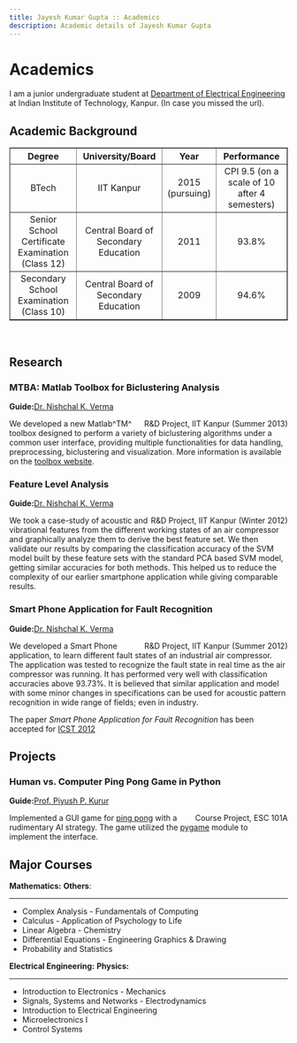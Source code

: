 ```yaml
---
title: Jayesh Kumar Gupta :: Academics
description: Academic details of Jayesh Kumar Gupta
---
```


Academics
=========

I am a junior undergraduate student at [Department of Electrical
Engineering](http://www.iitk.ac.in/ee/) at Indian Institute of Technology, Kanpur. (In case you missed the url).




Academic Background
-------------------

<table border="1" class="gray" style="text-align:center">
<tr>
<th>Degree</th>
<th>University/Board</th>
<th>Year</th>
<th>Performance</th>
</tr>
<tr>
<td>BTech</td>
<td>IIT Kanpur</td>
<td>2015 (pursuing)</td>
<td>CPI 9.5 (on a scale of 10 after 4 semesters)</td>
</tr>
<tr>
<td>Senior School Certificate Examination (Class 12) </td>

<td>Central Board of Secondary Education</td>
<td>2011</td>
<td>93.8%</td>
</tr>
<tr>
<td>Secondary School Examination <br/> (Class 10)</td>
<td>Central Board of Secondary Education</td>

<td>2009</td>
<td>94.6%</td>
</tr>
</table>

</br>



Research
--------

### MTBA: Matlab Toolbox for Biclustering Analysis
**Guide:**[Dr. Nishchal K. Verma](http://home.iitk.ac.in/~nishchal/)
<div style="float:right">R&D Project, IIT Kanpur (Summer 2013)</div>

We developed a new Matlab^TM^ toolbox designed to perform a variety of biclustering algorithms under a common user interface, providing multiple functionalities for data handling, preprocessing, biclustering and visualization. More information is available on the [toolbox website](http://home.iitk.ac.in/~jayeshkg/mtba/). 

### Feature Level Analysis
**Guide:**[Dr. Nishchal K. Verma](http://home.iitk.ac.in/~nishchal/)
<div style="float:right">R&D Project, IIT Kanpur (Winter 2012)</div>

We took a case-study of acoustic and vibrational features from the different working states of an air compressor and graphically analyze them to derive the best feature set. We then validate our results by comparing the classification accuracy of the SVM model built by these feature sets with the standard PCA based SVM model, getting similar accuracies for both methods. This helped us to reduce the complexity of our earlier smartphone application while giving comparable results.



### Smart Phone Application for Fault Recognition

**Guide:**[Dr. Nishchal K. Verma](http://home.iitk.ac.in/~nishchal/)
<div style="float:right">R&D Project, IIT Kanpur (Summer 2012)</div>


We developed a Smart Phone application, to learn different fault states
of an industrial air compressor. The application was tested to recognize
the fault state in real time as the air compressor was running. It has
performed very well with classification accuracies above 93.73%. It is
believed that similar application and model with some minor changes in
specifications can be used for acoustic pattern recognition in wide
range of fields; even in industry.

The paper *Smart Phone Application for Fault Recognition* has been
accepted for [ICST 2012](http://seat.massey.ac.nz/conferences/icst2012/)


Projects
--------

### Human vs. Computer Ping Pong Game in Python

**Guide:**[Prof. Piyush P. Kurur](http://www.cse.iitk.ac.in/users/ppk/)
<div style="float:right">Course Project, ESC 101A</div>


Implemented a GUI game for [ping pong](http://en.wikipedia.org/wiki/Table_tennis) with a rudimentary AI
strategy. The game utilized the
[pygame](http://en.wikipedia.org/wiki/Pygame) module to implement the
interface.



Major Courses
-------------

**Mathematics:**                         **Others**:
-------------                            ------------
-   Complex Analysis                      -  Fundamentals of Computing
-   Calculus                              -  Application of Psychology to Life
-   Linear Algebra                        -  Chemistry
-   Differential Equations                -  Engineering Graphics & Drawing
-   Probability and Statistics 

<p></p>

**Electrical Engineering:**                          **Physics:**
--------------------------------------               ------------
-   Introduction to Electronics                       -  Mechanics
-   Signals, Systems and Networks                     -  Electrodynamics
-   Introduction to Electrical Engineering
-   Microelectronics I
-   Control Systems



[^1]: Currently Ongoing



